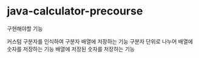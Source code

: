# java-calculator-precourse

구현해야할 기능

커스텀 구분자를 인식하여 구분자 배열에 저장하는 기능
구분자 단위로 나누어 배열에 숫자를 저장하는 기능
배열에 저장된 숫자를 저장하는 기능